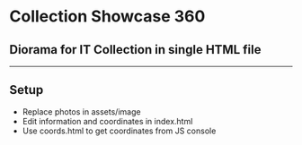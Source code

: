 # Collection Showcase 360
## Diorama for IT Collection in single HTML file
---
## Setup
- Replace photos in assets/image
- Edit information and coordinates in index.html 
- Use coords.html to get coordinates from JS console